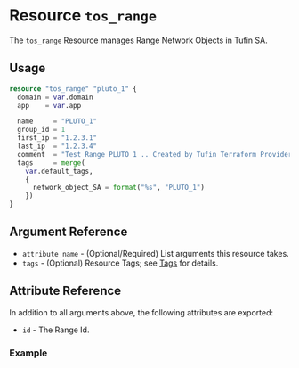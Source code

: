 # Resource `tos_range`

The `tos_range` Resource manages Range Network Objects in Tufin SA.

## Usage

```terraform
resource "tos_range" "pluto_1" {
  domain = var.domain
  app    = var.app

  name     = "PLUTO_1"
  group_id = 1
  first_ip = "1.2.3.1"
  last_ip  = "1.2.3.4"
  comment  = "Test Range PLUTO 1 .. Created by Tufin Terraform Provider"
  tags     = merge(
    var.default_tags,
    {
      network_object_SA = format("%s", "PLUTO_1")
    })
}
```

## Argument Reference

* `attribute_name` - (Optional/Required) List arguments this resource takes.
* `tags` - (Optional) Resource Tags; see [Tags](tag.md) for details.

## Attribute Reference

In addition to all arguments above, the following attributes are exported:

* `id` - The Range Id.

### Example

```terraform
```